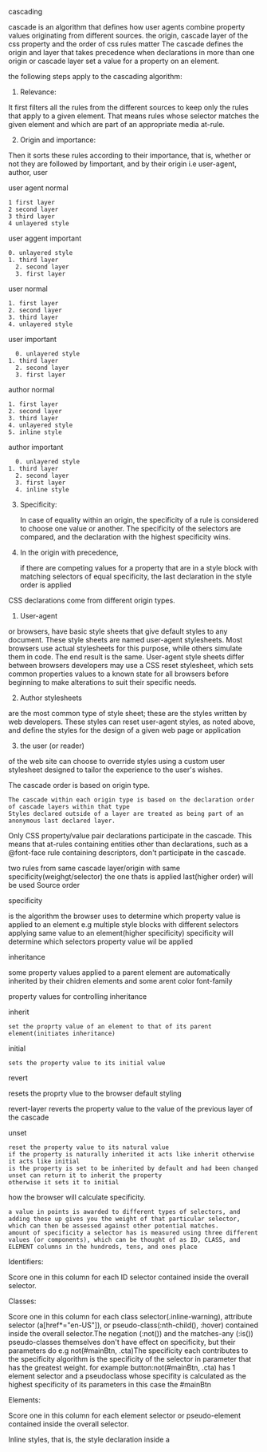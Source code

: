 cascading

  cascade is an algorithm that defines how user agents combine property values originating from different sources.
  the origin, cascade layer of the css property and the order of css rules matter
  The cascade defines the origin and layer that takes precedence when declarations in more than one origin or cascade layer set a value for a property on an element.


the following steps apply to the cascading algorithm:


1. Relevance:

  It first filters all the rules from the different sources to keep only the rules that apply to a given element. That means rules whose selector matches the given element and which are part of an appropriate media at-rule.


2. Origin and importance: 

  Then it sorts these rules according to their importance, that is, whether or not they are followed by !important, and by their origin i.e user-agent, author, user


  user agent normal

    1 first layer
    2 second layer
    3 third layer
    4 unlayered style

  user aggent important

    0. unlayered style
    1. third layer
      2. second layer
      3. first layer
      
  user normal

    1. first layer
    2. second layer
    3. third layer
    4. unlayered style

  user important

      0. unlayered style
    1. third layer
      2. second layer
      3. first layer

  author normal

    1. first layer
    2. second layer
    3. third layer
    4. unlayered style
    5. inline style

  author important

      0. unlayered style
    1. third layer
      2. second layer
      3. first layer
      4. inline style


3. Specificity:

    In case of equality within an origin, the specificity of a rule is considered to choose one value or another. The specificity of the selectors are compared, and the declaration with the highest specificity wins.

4.  In the origin with precedence,

     if there are competing values for a property that are in a style block with matching selectors of equal specificity, the last declaration in the style order is applied


CSS declarations come from different origin types.

1. User-agent

  or browsers, have basic style sheets that give default styles to any document. These style sheets are named user-agent stylesheets. Most browsers use actual stylesheets for this purpose, while others simulate them in code. The end result is the same.
  User-agent style sheets differ between browsers developers may use a CSS reset stylesheet, which sets common properties values to a known state for all browsers before beginning to make alterations to suit their specific needs.

2. Author stylesheets 

  are the most common type of style sheet; these are the styles written by web developers. These styles can reset user-agent styles, as noted above, and define the styles for the design of a given web page or application

3. the user (or reader) 

  of the web site can choose to override styles using a custom user stylesheet designed to tailor the experience to the user's wishes. 

  The cascade order is based on origin type. 

    The cascade within each origin type is based on the declaration order of cascade layers within that type
    Styles declared outside of a layer are treated as being part of an anonymous last declared layer.


Only CSS property/value pair declarations participate in the cascade. This means that at-rules containing entities other than declarations, such as a @font-face rule containing descriptors, don't participate in the cascade.




two rules from same cascade layer/origin with same specificity(weighgt/selector) the one thats is applied last(higher order) will be used
Source order

specificity

  is the algorithm the browser uses to determine which property value is applied to an element
  e.g multiple style blocks with different selectors applying same value to an element(higher specificity)
  specificity will determine which selectors property value wil be applied 


inheritance

  some property values applied to a parent element are automatically inherited by their chidren elements and some arent 
  color font-family


property values for controlling inheritance 

  inherit

    set the proprty value of an element to that of its parent element(initiates inheritance)
  initial

    sets the property value to its initial value

  revert

  resets the proprty vlue to the browser default styling

  revert-layer
    reverts the property value to the value of the previous layer of the cascade

  unset

    reset the property value to its natural value
    if the property is naturally inherited it acts like inherit otherwise it acts like initial
    is the property is set to be inherited by default and had been changed  unset can return it to inherit the property
    otherwise it sets it to initial


 how the browser will calculate specificity.

    a value in points is awarded to different types of selectors, and adding these up gives you the weight of that particular selector, which can then be assessed against other potential matches.
    amount of specificity a selector has is measured using three different values (or components), which can be thought of as ID, CLASS, and ELEMENT columns in the hundreds, tens, and ones place


Identifiers: 
  
  Score one in this column for each ID selector contained inside the overall selector.


Classes: 

  Score one in this column for each class selector(.inline-warning), attribute selector (a[href*="en-US"]), or pseudo-class(:nth-child(), :hover) contained inside the overall selector.The negation (:not()) and the matches-any (:is()) pseudo-classes themselves don't have effect on specificity, but their parameters do e.g not(#mainBtn, .cta)The specificity each contributes to the specificity algorithm is the specificity of the selector in parameter that has the greatest weight. for example button:not(#mainBtn, .cta)
  has 1 element selector and a pseudoclass whose specifity is calculated as the highest specificity of its parameters in this case the 
  #mainBtn


Elements: 

  Score one in this column for each element selector or pseudo-element contained inside the overall selector.
  
  Inline styles, that is, the style declaration inside a <style> attribute take precedence over all normal styles, no matter the specificity.

There are three factors to consider, listed here in increasing order of importance. Later ones overrule earlier ones

  Source order
  Specificity
  Importance


The effect of CSS location

  it is important to note that the precedence of a CSS declaration depends on what stylesheet and cascade layer it is specified in.
  possible for users to set custom stylesheets to override the developer's styles
  declare developer styles in cascade layers
  you can make non-layered styles override styles declared in layers
  you can make styles declared in later layers override styles from earlier declared layers
  you can import the external stylesheet into a cascade layer so that all of your styles easily override the imported styles without worrying about third-party selector specificity.


Order of overriding declarations

  1. Declarations in user agent style sheets (e.g. the browser's default styles, used when no other styling is set).
  2. Declarations in user stylesheets  (custom styles set by a user).
  3. Declarations in author stylesheets (these are the styles set by us, the web developers).
  4. Important declarations in author style sheets
  5. Important declarations in user style sheets
  6. Important declarations in user agent style sheets



When you declare CSS in cascade layers, the order of precedence is determined by the order in which the layers are declared
CSS styles declared outside of any layer are combined together, in the order in which those styles are declared, into an unnamed layer, as if it were the last declared layer.
later layers take precedence over earlier defined layers except for the important declarations, which take precedence over all other declarations.

When you have multiple style blocks in different layers providing competing values for a property on a single element
the layer in which the styles are declared determine the precedence
Specifity between layers doesn't matter, but specificity within a single layer still does.

    Precedence Order,	Style Origin,	Importance

    1	user-agent - first declared layer	normal
    user-agent - last declared layer
    user-agent - unlayered styles

    2	user - first declared layer	normal
    user - last declared layer
    user - unlayered styles

    3	author - first declared layer	normal
    author - last declared layer
    author - unlayered styles
    inline style

    4	animations	

    5	author - unlayered styles	!important
    author - last declared layer
    author - first declared layer
    inline style

    6	user - unlayered styles	!important
    user - last declared layer
    user - first declared styles

    7	user-agent - unlayered styles	!important
    user-agent - last declared layer
    user-agent - first declared styles

    8	transitions	


Resetting styles

  After your content has finished altering styles, it may find itself in a situation where it needs to restore them to a known state. This may happen in cases of animations, theme changes, and so forth.The CSS property all lets you quickly set (almost) everything in CSS back to a known state.

    all lets you opt to immediately restore all properties to:

      1. initial (default) state 
      2. a specific origin (the user-agent stylesheet, the author stylesheet, or the user stylesheet unset
      3. the state inherited from the previous level of the cascade  revert layer

    Important styles declared outside of any cascade layer have lower precedence than those declared as part of a layer



SELECTORS

  ID 
  CLASSES
  TYPE/ELEMENTS
  PSEUDO-CLASSES selects elements that are in a specific state,
  PSEUDO-ELEMENTS style part of an element other than the element itself
  universal selector *


  article :first-child selects all the first children of the article element

  article:first-child selects any article element that is the first child of its parent

  Child combinator >

    It matches only those elements matched by the second selector that are the direct children of elements matched by the first
    Descendant elements further down the hierarchy don't match
    article > p selects all the paragraphs that are direct children of the article element

  Descendant combinator (" ")

    typically represented by a single space (" ") character
    two selectors such that elements matched by the second selector are selected if they have an ancestor (parent, parent's parent, parent's parent's parent, etc) element matching the first selector.
    article p selects all the paragraphs that are descendants of the article element 
    Selectors that utilize a descendant combinator are called descendant selectors.


  Adjacent sibling combinator

    The adjacent sibling selector (+) is placed between two CSS selectors. 
    It matches only those elements matched by the second selector that are <i>the next sibling</i> (immediately preceded) element of the first selector. they have to be directly adjacent to each other.
    p + img

  General sibling combinator

    select siblings of an element even if they are not directly adjacent to the element itself.
    article ~ p selects all the incidences of p that are  that come anywhere after img element and may not be immediate siblings
    the ~ combinator is used to select siblings of an element, even if they are not directly adjacent to the element itself.


  trageting classes on particluar elements use the type.class notation

  targeting elements that have more than one class appplied


  targeting elements by attribute

    li[class] selects all the list items that have the class attribute
    li[class="a"] selects all the list items that have the class attribute set to "a" and no other clases
    li[class~="a"] selects all the list items that have the class attribute set to "a" or another space-separated  class "b" and no other classes


  Substring matching selectors

    li[class^="box-"] selects all the list items that have the class attribute set to a value that starts with "box-"
    li[class$="-box"] selects all the list items that have the class attribute set to a value that ends with "-box"
    li[class*="-box"] selects all the list items that have the class attribute set to a value that contains "-box" anywhere in the value

  Element indices are 1-based.









The box model

Everything in CSS has a box around.

two types of boxes

  1. block box
  2. inline box

TYPES OF DISPLAY

  OUTER DISPLAY TYPE - BLOCK, INLINE

  INNER DISPLAY TYPE - flex, inline-flex, inline-block, block-inline, inline-block, none


block box

  The box will break onto a new line.
  The width and height properties are respected.
  Padding, margin and border will cause other elements to be pushed away from the box
  The box will extend in the inline direction to fill the space available in its container. In most cases, the box will become as wide as its container, filling up 100% of the space available.

inline box

  The box will not break onto a new line.
  The width and height properties will not apply
  Vertical padding, margins, and borders will apply but will not cause other inline boxes to move away from the box.
  Horizontal padding, margins, and borders will apply and will cause other inline boxes to move away from the box.
  Some HTML elements, such as <a>, <span>, <em> and <strong> use inline as their outer display type by default.

CSS box model

  how the different parts of a box — margin, border, padding, and content — work together to create a box that you can see on a page
  Content box: The area where your content is displayed; size it using properties like inline-size and block-size or width and height.
  Padding box: The padding sits around the content as white space; size it using padding and related properties.
  Border box: The border box wraps the content and any padding; size it using border and related properties.
  Margin box: The margin is the outermost layer, wrapping the content, padding, and border as whitespace between this box and other elements; size it using margin and related properties.


The standard CSS box model

  Any padding and border is added to the content box width to get the full width occupied by the box.
  the margin is not counted towards the actual size of the box — sure, it affects the total space that the box will take up on the page, but only the space outside the box.
    .box {
      box-sizing: content-box;
    }

The alternative CSS box 

  any width is the width of the visible box on the page.The content area width is that width minus the width for the padding and border.
  No need to add up the border and padding to get the real size of the box.


    html {
      box-sizing: border-box;
    }
    *, *::before, *::after {
      box-sizing: inherit;
    }



Margin

  The margin is an invisible space around your box. It pushes other elements away from the box.
  Margins can have positive or negative values. Setting a negative margin on one side of your box can cause it to overlap other things on the page.

Margin collapsing

  The top and bottom margins of blocks are sometimes combined (collapsed) into a single margin whose size is the largest of the individual margins (or just one of them, if they are equal), 


  two elements whose margins touch have positive or negative margins:
    1. Two positive margins will combine to become one margin. Its size will be equal to the largest individual margin.
    2. Two negative margins will combine to become one margin. Its size will be equal to the smallest individual margin. the one closest to zero
    3. If one margin is negative, its value will be subtracted from the total.


Margin collapsing occurs in three basic cases:

  Adjacent siblings

    The margins of adjacent siblings are collapsed into a single margin.
  No content separating parent and descendants
    The margins of the parent and descendants are collapsed into a single margin.
    If there is no border, padding, inline part The collapsed margin ends up outside the parent.
  Empty blocks
  If there is no border, padding, inline content, height, or min-height to separate a block's margin-top from its margin-bottom, then its top and bottom margins collapse.




Borders

    The border is drawn between the margin and the padding of a box. If you are using the standard box model, the size of the border is added to the width and height of the box. If you are using the alternative box model then the size of the border makes the content box smaller as it takes up some of that available width and height.





Padding

  The padding sits between the border and the content area and is used to push the content away from the border. Unlike margins, you cannot have a negative padding. Any background applied to your element will display behind the padding.


display: inline-block

  special value of display, which provides a middle ground between inline and block
  use it if you do not want an item to break onto a new line but you want its height and width to be respected
  unlike inline
  The width and height properties are respected.
    padding, margin, and border will cause other elements to be pushed away from the box.
    It does not, however, break onto a new line,

  for example a span with a width height padding and border appllied to it
  the height and width are ignored
  the vertical margin padding and border apply but do not make the sorrounding items respect the width and height of the span
  the horizontal margin padding and border apply and make the surrounding items respect horizontal space
  if you add inline block the item doesnt break to ane wline but its vertical boder margin and padding apply and make the surrounding items respect the height of the span

  when padding of an inline element appears to overlap the border of the parent block set the display of the element to inline-blockso that its vertical space is respected

  <img  href="https://developer.mozilla.org/en-US/docs/Learn/CSS/Building_blocks/The_box_model/box-model-devtools.png"/>


  A writing mode in CSS refers to whether the text is running horizontally or vertically. The writing-mode  property lets us switch from one writing mode to another.

  writing-mode: horizontal-tb

    a writing mode that is written horizontally and block direction from the top of the page to the bottom of the page. 
    block-top to bottom inline block-left to right

  writing-mode: vertical-lr

    this is a writing mode that is written vertically and block direction is from left to right. 
    block-left to right inline block-top to bottom
  writing-mode: vertical-rl

    this is a writing mode that is written vertically and  block flows from right to left.
    block-right to left inline top to bottom



When we switch the writing mode, we are changing which direction is block and which is inline.

  In a horizontal-tb writing mode the block direction runs from top to bottom;
  In a vertical-lr writing mode the block direction runs from left to right;
  In a vertical-rl writing mode the block direction runs from right to left.

  block dimension is always the direction blocks are displayed on the page in the writing mode in use
  inline dimension is always the direction a sentence flows.
      ![alt text](https://developer.mozilla.org/en-US/docs/Learn/CSS/Building_blocks/Handling_different_text_directions/horizontal-tb.png)

Logical properties and values (flow relative versions of the physical properties)

  two boxes again — one with a horizontal-tb writing mode and one with vertical-rl. I have given both of these boxes a width. You can see that when the box is in the vertical writing mode, it still has a width, and this is causing the text to overflow.
  When we're in a vertical writing mode we want the box to expand in the block dimension just like it does in the horizontal mode
  CSS has recently developed a set of mapped properties. These essentially replace physical properties — things like width and height — with logical, or flow relative versions.
  The property mapped to width when in a horizontal writing mode is called inline-size  it refers to the size in the inline dimension
  The property for height is named block-size and is the size in the block dimension.
  margin-block-start and margin-block-end are the margins in the block dimension. top to bottom
  margin-inline-start and margin-inline-end are the margins in the inline dimension. left to right
  padding-block-start and padding-block-end are the paddings in the block dimension. top to bottom
  padding-inline-start and padding-inline-end are the paddings in the inline dimension. left to right

  margin-block-start — this will always refer to the margin at the start of the block dimension.
  margin-block-end — this will always refer to the margin at the end of the block dimension.
  margin-inline-start — this will always refer to the margin at the start of the inline dimension.
  margin-inline-end — this will always refer to the margin at the end of the inline dimension.

  top - block-start
  bottom - block-end
  left - inline-start
  right - inline-end


  Block Formatting Context
  
  when you use a value of overflow such as scroll or auto, you create a Block Formatting Context
  The content of the box that you have changed the value of overflow for acquires a self-contained layout. Content outside the container cannot poke into the container, and nothing can poke out of that container into the surrounding layout. This enables scrolling behavior


  Css values


